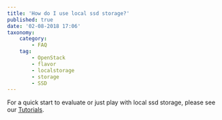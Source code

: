 ```yaml
---
title: 'How do I use local ssd storage?'
published: true
date: '02-08-2018 17:06'
taxonomy:
    category:
        - FAQ
    tag:
        - OpenStack
        - flavor
        - localstorage
        - storage
        - SSD
---
```


For a quick start to evaluate or just play with local ssd storage, please see our [Tutorials](/../../syseleven-stack/tutorials/local-storage/).